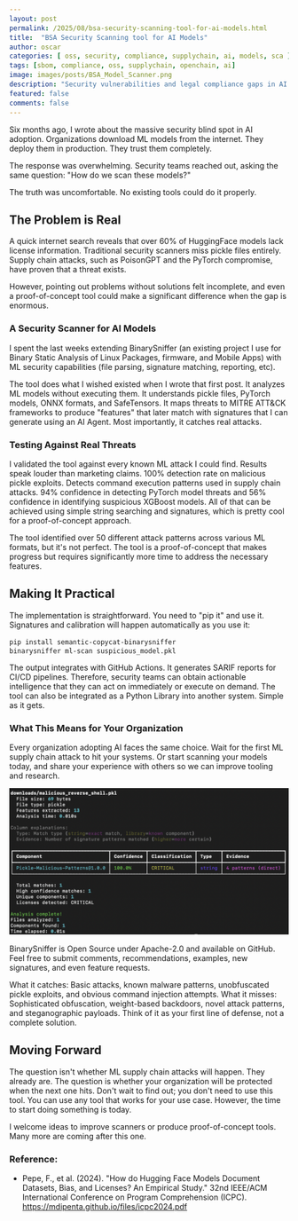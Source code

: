 ```yaml
---
layout: post
permalink: /2025/08/bsa-security-scanning-tool-for-ai-models.html
title:  "BSA Security Scanning tool for AI Models"
author: oscar
categories: [ oss, security, compliance, supplychain, ai, models, sca ]
tags: [sbom, compliance, oss, supplychain, openchain, ai]
image: images/posts/BSA_Model_Scanner.png
description: "Security vulnerabilities and legal compliance gaps in AI model distribution, analyzing real-world attacks and licensing violations."
featured: false
comments: false
---
```


Six months ago, I wrote about the massive security blind spot in AI adoption. Organizations download ML models from the internet. They deploy them in production. They trust them completely.

The response was overwhelming. Security teams reached out, asking the same question: "How do we scan these models?"

The truth was uncomfortable. No existing tools could do it properly.

## The Problem is Real
A quick internet search reveals that over 60% of HuggingFace models lack license information. Traditional security scanners miss pickle files entirely. Supply chain attacks, such as PoisonGPT and the PyTorch compromise, have proven that a threat exists.

However, pointing out problems without solutions felt incomplete, and even a proof-of-concept tool could make a significant difference when the gap is enormous.

### A Security Scanner for AI Models
I spent the last weeks extending BinarySniffer (an existing project I use for Binary Static Analysis of Linux Packages, firmware, and Mobile Apps) with ML security capabilities (file parsing, signature matching, reporting, etc).

The tool does what I wished existed when I wrote that first post. It analyzes ML models without executing them. It understands pickle files, PyTorch models, ONNX formats, and SafeTensors. It maps threats to MITRE ATT&CK frameworks to produce "features" that later match with signatures that I can generate using an AI Agent. Most importantly, it catches real attacks.

### Testing Against Real Threats
I validated the tool against every known ML attack I could find. Results speak louder than marketing claims. 100% detection rate on malicious pickle exploits. Detects command execution patterns used in supply chain attacks. 94% confidence in detecting PyTorch model threats and 56% confidence in identifying suspicious XGBoost models. All of that can be achieved using simple string searching and signatures, which is pretty cool for a proof-of-concept approach.

The tool identified over 50 different attack patterns across various ML formats, but it's not perfect. The tool is a proof-of-concept that makes progress but requires significantly more time to address the necessary features.

## Making It Practical
The implementation is straightforward. You need to "pip it" and use it. Signatures and calibration will happen automatically as you use it:

```
pip install semantic-copycat-binarysniffer
binarysniffer ml-scan suspicious_model.pkl
```

The output integrates with GitHub Actions. It generates SARIF reports for CI/CD pipelines. Therefore, security teams can obtain actionable intelligence that they can act on immediately or execute on demand. The tool can also be integrated as a Python Library into another system. Simple as it gets.

### What This Means for Your Organization
Every organization adopting AI faces the same choice. Wait for the first ML supply chain attack to hit your systems. Or start scanning your models today, and share your experience with others so we can improve tooling and research.

<img src="images/posts/bsa_results.png">

BinarySniffer is Open Source under Apache-2.0 and available on GitHub. Feel free to submit comments, recommendations, examples, new signatures, and even feature requests.

What it catches: Basic attacks, known malware patterns, unobfuscated pickle exploits, and obvious command injection attempts.
What it misses: Sophisticated obfuscation, weight-based backdoors, novel attack patterns, and steganographic payloads. Think of it as your first line of defense, not a complete solution.

## Moving Forward
The question isn't whether ML supply chain attacks will happen. They already are. The question is whether your organization will be protected when the next one hits. Don't wait to find out; you don't need to use this tool. You can use any tool that works for your use case. However, the time to start doing something is today.

I welcome ideas to improve scanners or produce proof-of-concept tools. Many more are coming after this one.

### Reference: 
* Pepe, F., et al. (2024). "How do Hugging Face Models Document Datasets, Bias, and Licenses? An Empirical Study." 32nd IEEE/ACM International Conference on Program Comprehension (ICPC). https://mdipenta.github.io/files/icpc2024.pdf